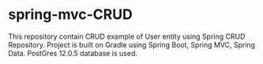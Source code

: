 # spring-mvc-CRUD
This repository contain CRUD example of User entity using Spring CRUD Repository. Project is built on Gradle using Spring Boot, Spring MVC, Spring Data. PostGres 12.0.5 database is used.

